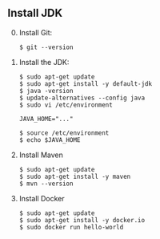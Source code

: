 ## Install JDK

0. Install Git:

    ```command
    $ git --version
    ```

1. Install the JDK:

    ```command
    $ sudo apt-get update
    $ sudo apt-get install -y default-jdk
    $ java -version
    $ update-alternatives --config java
    $ sudo vi /etc/environment
    
    JAVA_HOME="..."
    
    $ source /etc/environment
    $ echo $JAVA_HOME
    ```
2. Install Maven

    ```command
    $ sudo apt-get update
    $ sudo apt-get install -y maven
    $ mvn --version
    ```

3. Install Docker

    ```command
    $ sudo apt-get update
    $ sudo apt-get install -y docker.io
    $ sudo docker run hello-world
    ```
